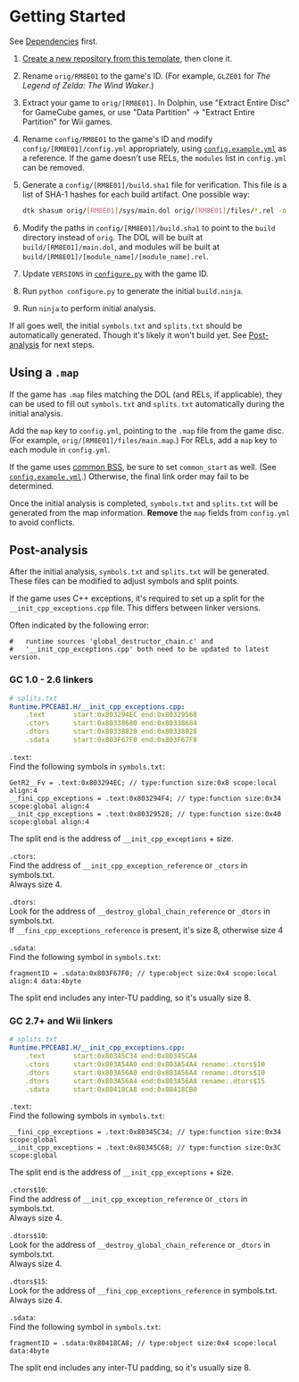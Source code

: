 # Getting Started

See [Dependencies](dependencies.md) first.

1. [Create a new repository from this template](https://github.com/new?template_name=dtk-template&template_owner=encounter), then clone it.

2. Rename `orig/RM8E01` to the game's ID. (For example, `GLZE01` for _The Legend of Zelda: The Wind Waker_.)

3. Extract your game to `orig/[RM8E01]`. In Dolphin, use "Extract Entire Disc" for GameCube games, or use "Data Partition" -> "Extract Entire Partition" for Wii games.

4. Rename `config/RM8E01` to the game's ID and modify `config/[RM8E01]/config.yml` appropriately, using [`config.example.yml`](/config/RM8E01/config.example.yml) as a reference. If the game doesn't use RELs, the `modules` list in `config.yml` can be removed.

5. Generate a `config/[RM8E01]/build.sha1` file for verification. This file is a list of SHA-1 hashes for each build artifact. One possible way:

    ```sh
    dtk shasum orig/[RM8E01]/sys/main.dol orig/[RM8E01]/files/*.rel -o config/[RM8E01]/build.sha1
    ```

6. Modify the paths in `config/[RM8E01]/build.sha1` to point to the `build` directory instead of `orig`. The DOL will be built at `build/[RM8E01]/main.dol`, and modules will be built at `build/[RM8E01]/[module_name]/[module_name].rel`.

7. Update `VERSIONS` in [`configure.py`](/configure.py) with the game ID.

8. Run `python configure.py` to generate the initial `build.ninja`.

9. Run `ninja` to perform initial analysis.

If all goes well, the initial `symbols.txt` and `splits.txt` should be automatically generated. Though it's likely it won't build yet. See [Post-analysis](#post-analysis) for next steps.

## Using a `.map`

If the game has `.map` files matching the DOL (and RELs, if applicable), they can be used to fill out `symbols.txt` and `splits.txt` automatically during the initial analysis.

Add the `map` key to `config.yml`, pointing to the `.map` file from the game disc. (For example, `orig/[RM8E01]/files/main.map`.) For RELs, add a `map` key to each module in `config.yml`.

If the game uses [common BSS](common_bss.md), be sure to set `common_start` as well. (See [`config.example.yml`](/config/RM8E01/config.example.yml).) Otherwise, the final link order may fail to be determined.

Once the initial analysis is completed, `symbols.txt` and `splits.txt` will be generated from the map information. **Remove** the `map` fields from `config.yml` to avoid conflicts.

## Post-analysis

After the initial analysis, `symbols.txt` and `splits.txt` will be generated. These files can be modified to adjust symbols and split points.

If the game uses C++ exceptions, it's required to set up a split for the `__init_cpp_exceptions.cpp` file. This differs between linker versions.

Often indicated by the following error:

```
#   runtime sources 'global_destructor_chain.c' and
#   '__init_cpp_exceptions.cpp' both need to be updated to latest version.
```

### GC 1.0 - 2.6 linkers

```yaml
# splits.txt
Runtime.PPCEABI.H/__init_cpp_exceptions.cpp:
	.text       start:0x803294EC end:0x80329568
	.ctors      start:0x80338680 end:0x80338684
	.dtors      start:0x80338820 end:0x80338828
	.sdata      start:0x803F67F0 end:0x803F67F8
```

`.text`:  
Find the following symbols in `symbols.txt`:

```
GetR2__Fv = .text:0x803294EC; // type:function size:0x8 scope:local align:4
__fini_cpp_exceptions = .text:0x803294F4; // type:function size:0x34 scope:global align:4
__init_cpp_exceptions = .text:0x80329528; // type:function size:0x40 scope:global align:4
```

The split end is the address of `__init_cpp_exceptions` + size.

`.ctors`:  
Find the address of `__init_cpp_exception_reference` or `_ctors` in symbols.txt.  
Always size 4.

`.dtors`:  
Look for the address of `__destroy_global_chain_reference` or `_dtors` in symbols.txt.  
If `__fini_cpp_exceptions_reference` is present, it's size 8, otherwise size 4

`.sdata`:  
Find the following symbol in `symbols.txt`:

```
fragmentID = .sdata:0x803F67F0; // type:object size:0x4 scope:local align:4 data:4byte
```

The split end includes any inter-TU padding, so it's usually size 8.

### GC 2.7+ and Wii linkers

```yaml
# splits.txt
Runtime.PPCEABI.H/__init_cpp_exceptions.cpp:
	.text       start:0x80345C34 end:0x80345CA4
	.ctors      start:0x803A54A0 end:0x803A54A4 rename:.ctors$10
	.dtors      start:0x803A56A0 end:0x803A56A4 rename:.dtors$10
	.dtors      start:0x803A56A4 end:0x803A56A8 rename:.dtors$15
	.sdata      start:0x80418CA8 end:0x80418CB0
```

`.text`:  
Find the following symbols in `symbols.txt`:

```
__fini_cpp_exceptions = .text:0x80345C34; // type:function size:0x34 scope:global
__init_cpp_exceptions = .text:0x80345C68; // type:function size:0x3C scope:global
```

The split end is the address of `__init_cpp_exceptions` + size.

`.ctors$10`:  
Find the address of `__init_cpp_exception_reference` or `_ctors` in symbols.txt.  
Always size 4.

`.dtors$10`:  
Look for the address of `__destroy_global_chain_reference` or `_dtors` in symbols.txt.  
Always size 4.

`.dtors$15`:  
Look for the address of `__fini_cpp_exceptions_reference` in symbols.txt.  
Always size 4.

`.sdata`:  
Find the following symbol in `symbols.txt`:

```
fragmentID = .sdata:0x80418CA8; // type:object size:0x4 scope:local data:4byte
```

The split end includes any inter-TU padding, so it's usually size 8.
